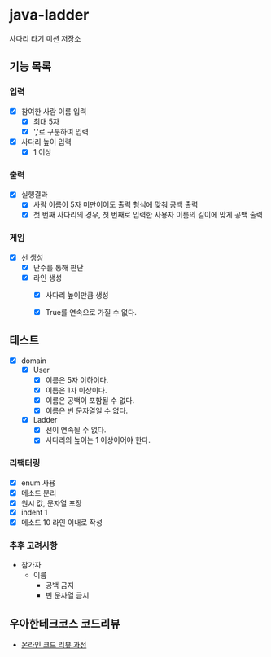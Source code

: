 # java-ladder

사다리 타기 미션 저장소

## 기능 목록

### 입력
- [x] 참여한 사람 이름 입력
  - [x] 최대 5자
  - [x] ','로 구분하여 입력
- [x] 사다리 높이 입력
    - [x] 1 이상

### 출력
- [x] 실행결과
  - [x] 사람 이름이 5자 미만이어도 출력 형식에 맞춰 공백 출력
  - [x] 첫 번째 사다리의 경우, 첫 번째로 입력한 사용자 이름의 길이에 맞게 공백 출력

### 게임
- [x] 선 생성
  - [x] 난수를 통해 판단
  - [x] 라인 생성
    - [x] 사다리 높이만큼 생성
    - [x] True를 연속으로 가질 수 없다.


## 테스트
- [x] domain
   - [x] User
     - [x] 이름은 5자 이하이다.
     - [x] 이름은 1자 이상이다.
     - [x] 이름은 공백이 포함될 수 없다.
     - [x] 이름은 빈 문자열일 수 없다.
   - [x] Ladder
     - [x] 선이 연속될 수 없다.
     - [x] 사다리의 높이는 1 이상이어야 한다.

### 리팩터링
- [x] enum 사용
- [x] 메소드 분리
- [x] 원시 값, 문자열 포장
- [x] indent 1
- [x] 메소드 10 라인 이내로 작성

### 추후 고려사항
- 참가자
  - 이름
    - 공백 금지
    - 빈 문자열 금지
    
## 우아한테크코스 코드리뷰

- [온라인 코드 리뷰 과정](https://github.com/woowacourse/woowacourse-docs/blob/master/maincourse/README.md)
